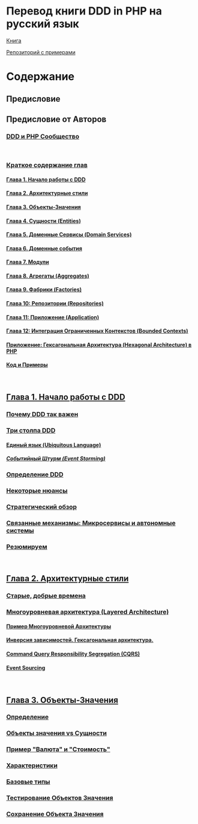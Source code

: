 Перевод книги DDD in PHP на русский язык
=
[Книга](https://leanpub.com/ddd-in-php)

[Репозиторий с примерами](https://github.com/dddshelf/ddd-in-php-book-examples)

# Содержание
## Предисловие
## Предисловие от Авторов
### [DDD и PHP Сообщество](https://github.com/TalismanFR/dddinphp/blob/master/ru-RU/Preface/DDD-and-PHP-Community.md)
<br>

### [Краткое содержание глав](https://github.com/TalismanFR/dddinphp/blob/master/ru-RU/Preface/Summary-of-Chapters.md)
#### [Глава 1. Начало работы с DDD](https://github.com/TalismanFR/dddinphp/blob/master/ru-RU/Preface/Summary-of-Chapters.md#user-content-%D0%B3%D0%BB%D0%B0%D0%B2%D0%B0-1-%D0%BD%D0%B0%D1%87%D0%B0%D0%BB%D0%BE-%D1%80%D0%B0%D0%B1%D0%BE%D1%82%D1%8B-%D1%81-ddd)
#### [Глава 2. Архитектурные стили](https://github.com/TalismanFR/dddinphp/blob/master/ru-RU/Preface/Summary-of-Chapters.md#%D0%B3%D0%BB%D0%B0%D0%B2%D0%B0-2-%D0%B0%D1%80%D1%85%D0%B8%D1%82%D0%B5%D0%BA%D1%82%D1%83%D1%80%D0%BD%D1%8B%D0%B5-%D1%81%D1%82%D0%B8%D0%BB%D0%B8)
#### [Глава 3. Объекты-Значения](https://github.com/TalismanFR/dddinphp/blob/master/ru-RU/Preface/Summary-of-Chapters.md#%D0%B3%D0%BB%D0%B0%D0%B2%D0%B0-3-%D0%BE%D0%B1%D1%8A%D0%B5%D0%BA%D1%82%D1%8B-%D0%B7%D0%BD%D0%B0%D1%87%D0%B5%D0%BD%D0%B8%D1%8F-value-objects)
#### [Глава 4. Сущности (Entities)](https://github.com/TalismanFR/dddinphp/blob/master/ru-RU/Preface/Summary-of-Chapters.md#%D0%B3%D0%BB%D0%B0%D0%B2%D0%B0-4-%D1%81%D1%83%D1%89%D0%BD%D0%BE%D1%81%D1%82%D0%B8-entities)
#### [Глава 5. Доменные Сервисы (Domain Services)](https://github.com/TalismanFR/dddinphp/blob/master/ru-RU/Preface/Summary-of-Chapters.md#%D0%B3%D0%BB%D0%B0%D0%B2%D0%B0-5-%D0%B4%D0%BE%D0%BC%D0%B5%D0%BD%D0%BD%D1%8B%D0%B5-%D1%81%D0%B5%D1%80%D0%B2%D0%B8%D1%81%D1%8B-domain-services)
#### [Глава 6. Доменные события](https://github.com/TalismanFR/dddinphp/blob/master/ru-RU/Preface/Summary-of-Chapters.md#%D0%B3%D0%BB%D0%B0%D0%B2%D0%B0-6-%D0%B4%D0%BE%D0%BC%D0%B5%D0%BD%D0%BD%D1%8B%D0%B5-%D1%81%D0%BE%D0%B1%D1%8B%D1%82%D0%B8%D1%8F)
#### [Глава 7. Модули](https://github.com/TalismanFR/dddinphp/blob/master/ru-RU/Preface/Summary-of-Chapters.md#%D0%B3%D0%BB%D0%B0%D0%B2%D0%B0-7-%D0%BC%D0%BE%D0%B4%D1%83%D0%BB%D0%B8)
#### [Глава 8. Агрегаты (Aggregates)](https://github.com/TalismanFR/dddinphp/blob/master/ru-RU/Preface/Summary-of-Chapters.md#%D0%B3%D0%BB%D0%B0%D0%B2%D0%B0-8-%D0%B0%D0%B3%D1%80%D0%B5%D0%B3%D0%B0%D1%82%D1%8B-aggregates)
#### [Глава 9. Фабрики (Factories)](https://github.com/TalismanFR/dddinphp/blob/master/ru-RU/Preface/Summary-of-Chapters.md#%D0%B3%D0%BB%D0%B0%D0%B2%D0%B0-9-%D1%84%D0%B0%D0%B1%D1%80%D0%B8%D0%BA%D0%B8-factories)
#### [Глава 10: Репозитории (Repositories)](https://github.com/TalismanFR/dddinphp/blob/master/ru-RU/Preface/Summary-of-Chapters.md#%D0%B3%D0%BB%D0%B0%D0%B2%D0%B0-10-%D1%80%D0%B5%D0%BF%D0%BE%D0%B7%D0%B8%D1%82%D0%BE%D1%80%D0%B8%D0%B8-repositories)
#### [Глава 11: Приложение (Application)](https://github.com/TalismanFR/dddinphp/blob/master/ru-RU/Preface/Summary-of-Chapters.md#%D0%B3%D0%BB%D0%B0%D0%B2%D0%B0-11-%D0%BF%D1%80%D0%B8%D0%BB%D0%BE%D0%B6%D0%B5%D0%BD%D0%B8%D0%B5-application)
#### [Глава 12: Интеграция Ограниченных Контекстов (Bounded Contexts)](https://github.com/TalismanFR/dddinphp/blob/master/ru-RU/Preface/Summary-of-Chapters.md#%D0%B3%D0%BB%D0%B0%D0%B2%D0%B0-12-%D0%B8%D0%BD%D1%82%D0%B5%D0%B3%D1%80%D0%B0%D1%86%D0%B8%D1%8F-%D0%BE%D0%B3%D1%80%D0%B0%D0%BD%D0%B8%D1%87%D0%B5%D0%BD%D0%BD%D1%8B%D1%85-%D0%BA%D0%BE%D0%BD%D1%82%D0%B5%D0%BA%D1%81%D1%82%D0%BE%D0%B2-bounded-contexts)
#### [Приложение: Гексагональная Архитектура (Hexagonal Architecture) в PHP](https://github.com/TalismanFR/dddinphp/blob/master/ru-RU/Preface/Summary-of-Chapters.md#%D0%BF%D1%80%D0%B8%D0%BB%D0%BE%D0%B6%D0%B5%D0%BD%D0%B8%D0%B5-%D0%B3%D0%B5%D0%BA%D1%81%D0%BE%D0%B3%D0%BE%D0%BD%D0%B0%D0%BB%D1%8C%D0%BD%D0%B0%D1%8F-%D0%B0%D1%80%D1%85%D0%B8%D1%82%D0%B5%D0%BA%D1%81%D1%82%D1%83%D1%80%D0%B0-hexagonal-architecture-%D0%B2-php)
#### [Код и Примеры](https://github.com/TalismanFR/dddinphp/blob/master/ru-RU/Preface/Summary-of-Chapters.md#%D0%BA%D0%BE%D0%B4-%D0%B8-%D0%BF%D1%80%D0%B8%D0%BC%D0%B5%D1%80%D1%8B)
<br>

## [Глава 1. Начало работы с DDD](https://github.com/TalismanFR/dddinphp/blob/master/ru-RU/Chapter1/Getting-Started-with-Domain-Driven-Design.md)
### [Почему DDD так важен](https://github.com/TalismanFR/dddinphp/blob/master/ru-RU/Chapter1/Getting-Started-with-Domain-Driven-Design.md#%D0%BF%D0%BE%D1%87%D0%B5%D0%BC%D1%83-ddd-%D1%82%D0%B0%D0%BA-%D0%B2%D0%B0%D0%B6%D0%B5%D0%BD)
### [Три столпа DDD](https://github.com/TalismanFR/dddinphp/blob/master/ru-RU/Chapter1/Getting-Started-with-Domain-Driven-Design.md#%D1%82%D1%80%D0%B8-%D1%81%D1%82%D0%BE%D0%BB%D0%BF%D0%B0-ddd)
#### [Единый язык (Ubiquitous Language)](https://github.com/TalismanFR/dddinphp/blob/master/ru-RU/Chapter1/Getting-Started-with-Domain-Driven-Design.md#%D0%B5%D0%B4%D0%B8%D0%BD%D1%8B%D0%B9-%D1%8F%D0%B7%D1%8B%D0%BA-ubiquitous-language)
##### [Событийный Штурм (Event Storming)](https://github.com/TalismanFR/dddinphp/blob/master/ru-RU/Chapter1/Getting-Started-with-Domain-Driven-Design.md#%D1%81%D0%BE%D0%B1%D1%8B%D1%82%D0%B8%D0%B9%D0%BD%D1%8B%D0%B9-%D1%88%D1%82%D1%83%D1%80%D0%BC-event-storming)
### [Определение DDD](https://github.com/TalismanFR/dddinphp/blob/master/ru-RU/Chapter1/Getting-Started-with-Domain-Driven-Design.md#%D0%BE%D0%BF%D1%80%D0%B5%D0%B4%D0%B5%D0%BB%D0%B5%D0%BD%D0%B8%D0%B5-ddd)
### [Некоторые нюансы](https://github.com/TalismanFR/dddinphp/blob/master/ru-RU/Chapter1/Getting-Started-with-Domain-Driven-Design.md#%D0%BD%D0%B5%D0%BA%D0%BE%D1%82%D0%BE%D1%80%D1%8B%D0%B5-%D0%BD%D1%8E%D0%B0%D0%BD%D1%81%D1%8B)
### [Стратегический обзор](https://github.com/TalismanFR/dddinphp/blob/master/ru-RU/Chapter1/Getting-Started-with-Domain-Driven-Design.md#%D1%81%D1%82%D1%80%D0%B0%D1%82%D0%B5%D0%B3%D0%B8%D1%87%D0%B5%D1%81%D0%BA%D0%B8%D0%B9-%D0%BE%D0%B1%D0%B7%D0%BE%D1%80)
### [Связанные механизмы: Микросервисы и автономные системы](https://github.com/TalismanFR/dddinphp/blob/master/ru-RU/Chapter1/Getting-Started-with-Domain-Driven-Design.md#%D1%81%D0%B2%D1%8F%D0%B7%D0%B0%D0%BD%D0%BD%D1%8B%D0%B5-%D0%BC%D0%B5%D1%85%D0%B0%D0%BD%D0%B8%D0%B7%D0%BC%D1%8B-%D0%BC%D0%B8%D0%BA%D1%80%D0%BE%D1%81%D0%B5%D1%80%D0%B2%D0%B8%D1%81%D1%8B-%D0%B8-%D0%B0%D0%B2%D1%82%D0%BE%D0%BD%D0%BE%D0%BC%D0%BD%D1%8B%D0%B5-%D1%81%D0%B8%D1%81%D1%82%D0%B5%D0%BC%D1%8B)
### [Резюмируем](https://github.com/TalismanFR/dddinphp/blob/master/ru-RU/Chapter1/Getting-Started-with-Domain-Driven-Design.md#%D1%80%D0%B5%D0%B7%D1%8E%D0%BC%D0%B8%D1%80%D1%83%D0%B5%D0%BC)
<br>

## [Глава 2. Архитектурные стили](https://github.com/TalismanFR/dddinphp/blob/master/ru-RU/Chapter2/Architectural-Styles.md#%D0%B3%D0%BB%D0%B0%D0%B2%D0%B0-2-%D0%B0%D1%80%D1%85%D0%B8%D1%82%D0%B5%D0%BA%D1%82%D1%83%D1%80%D0%BD%D1%8B%D0%B5-%D1%81%D1%82%D0%B8%D0%BB%D0%B8)
### [Старые, добрые времена](https://github.com/TalismanFR/dddinphp/blob/master/ru-RU/Chapter2/Architectural-Styles.md#%D1%81%D1%82%D0%B0%D1%80%D1%8B%D0%B5-%D0%B4%D0%BE%D0%B1%D1%80%D1%8B%D0%B5-%D0%B2%D1%80%D0%B5%D0%BC%D0%B5%D0%BD%D0%B0)
### [Многоуровневая архитектура (Layered Architecture)](https://github.com/TalismanFR/dddinphp/blob/master/ru-RU/Chapter2/Architectural-Styles.md#старые-добрые-времена)
#### [Пример Многоуровневой Архитектуры](https://github.com/TalismanFR/dddinphp/blob/master/ru-RU/Chapter2/Architectural-Styles.md#%D0%BF%D1%80%D0%B8%D0%BC%D0%B5%D1%80-%D0%BC%D0%BD%D0%BE%D0%B3%D0%BE%D1%83%D1%80%D0%BE%D0%B2%D0%BD%D0%B5%D0%B2%D0%BE%D0%B9-%D0%B0%D1%80%D1%85%D0%B8%D1%82%D0%B5%D0%BA%D1%82%D1%83%D1%80%D1%8B)
#### [Инверсия зависимостей. Гексагональная архитектура.](https://github.com/TalismanFR/dddinphp/blob/master/ru-RU/Chapter2/Architectural-Styles.md#пример-многоуровневой-архитектуры)
#### [Command Query Responsibility Segregation (CQRS)](https://github.com/TalismanFR/dddinphp/blob/master/ru-RU/Chapter2/Architectural-Styles.md#command-query-responsibility-segregation-cqrs)
#### [Event Sourcing](https://github.com/TalismanFR/dddinphp/blob/master/ru-RU/Chapter2/Architectural-Styles.md#event-sourcing)
<br>

## [Глава 3. Объекты-Значения](https://github.com/TalismanFR/dddinphp/blob/master/ru-RU/Chapter3/Value-Objects.md#%D0%B3%D0%BB%D0%B0%D0%B2%D0%B0-3-%D0%BE%D0%B1%D1%8A%D0%B5%D0%BA%D1%82%D1%8B-%D0%B7%D0%BD%D0%B0%D1%87%D0%B5%D0%BD%D0%B8%D1%8F-the-value-objects)
### [Определение](https://github.com/TalismanFR/dddinphp/blob/master/ru-RU/Chapter3/Value-Objects.md#%D0%BE%D0%BF%D1%80%D0%B5%D0%B4%D0%B5%D0%BB%D0%B5%D0%BD%D0%B8%D0%B5)
### [Объекты значения vs Сущности](https://github.com/TalismanFR/dddinphp/blob/master/ru-RU/Chapter3/Value-Objects.md#%D0%BE%D0%B1%D1%8A%D0%B5%D0%BA%D1%82%D1%8B-%D0%B7%D0%BD%D0%B0%D1%87%D0%B5%D0%BD%D0%B8%D1%8F-vs-%D1%81%D1%83%D1%89%D0%BD%D0%BE%D1%81%D1%82%D0%B8)
### [Пример "Валюта" и "Стоимость"](https://github.com/TalismanFR/dddinphp/blob/master/ru-RU/Chapter3/Value-Objects.md#%D0%BF%D1%80%D0%B8%D0%BC%D0%B5%D1%80-%D0%B2%D0%B0%D0%BB%D1%8E%D1%82%D0%B0-%D0%B8-%D1%81%D1%82%D0%BE%D0%B8%D0%BC%D0%BE%D1%81%D1%82%D1%8C)
### [Характеристики](https://github.com/TalismanFR/dddinphp/blob/master/ru-RU/Chapter3/Value-Objects.md#%D0%BF%D1%80%D0%B8%D0%BC%D0%B5%D1%80-%D0%B2%D0%B0%D0%BB%D1%8E%D1%82%D0%B0-%D0%B8-%D1%81%D1%82%D0%BE%D0%B8%D0%BC%D0%BE%D1%81%D1%82%D1%8C)
### [Базовые типы](https://github.com/TalismanFR/dddinphp/blob/master/ru-RU/Chapter3/Value-Objects.md#%D0%B1%D0%B0%D0%B7%D0%BE%D0%B2%D1%8B%D0%B5-%D1%82%D0%B8%D0%BF%D1%8B)
### [Тестирование Объектов Значения](https://github.com/TalismanFR/dddinphp/blob/master/ru-RU/Chapter3/Value-Objects.md#%D1%82%D0%B5%D1%81%D1%82%D0%B8%D1%80%D0%BE%D0%B2%D0%B0%D0%BD%D0%B8%D0%B5-%D0%BE%D0%B1%D1%8A%D0%B5%D0%BA%D1%82%D0%BE%D0%B2-%D0%B7%D0%BD%D0%B0%D1%87%D0%B5%D0%BD%D0%B8%D1%8F)
### [Сохранение Объекта Значения](https://github.com/TalismanFR/dddinphp/blob/master/ru-RU/Chapter3/Value-Objects.md#%D1%81%D0%BE%D1%85%D1%80%D0%B0%D0%BD%D0%B5%D0%BD%D0%B8%D0%B5-%D0%BE%D0%B1%D1%8A%D0%B5%D0%BA%D1%82%D0%B0-%D0%B7%D0%BD%D0%B0%D1%87%D0%B5%D0%BD%D0%B8%D1%8F)
